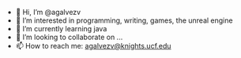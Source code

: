 - 👋 Hi, I’m @agalvezv
- 👀 I’m interested in programming, writing, games, the unreal engine
- 🌱 I’m currently learning java
- 💞️ I’m looking to collaborate on ...
- 📫 How to reach me: agalvezv@knights.ucf.edu

<!---
agalvezv/agalvezv is a ✨ special ✨ repository because its `README.md` (this file) appears on your GitHub profile.
You can click the Preview link to take a look at your changes.
--->
